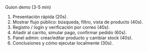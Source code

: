 Guion demo (3-5 min)
1. Presentación rápida (20s).
2. Mostrar flujo público: búsqueda, filtro, vista de producto (40s).
3. Registro / login y verificación por correo (40s).
4. Añadir al carrito, simular pago, confirmar pedido (60s).
5. Panel admin: crear/editar producto y cambiar stock (40s).
6. Conclusiones y cómo ejecutar localmente (30s).
